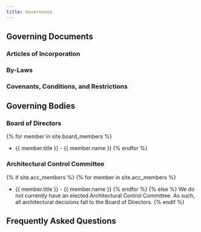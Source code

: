 ```yaml
---
title: Governance
---
```


## Governing Documents

### Articles of Incorporation

### By-Laws

### Covenants, Conditions, and Restrictions

## Governing Bodies

### Board of Directors

{% for member in site.board_members %}
* {{ member.title }} - {{ member.name }} {% endfor %}

### Architectural Control Committee

{% if site.acc_members %}
  {% for member in site.acc_members %}
* {{ member.title }} - {{ member.name }} {% endfor %}
{% else %}
We do not currently have an elected Architectural Control Committee. As such, all architectural decisions fall to the Board of Directors.
{% endif %}

## Frequently Asked Questions
